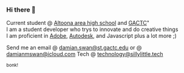 ### Hi there 👋

Current student @ <a href="https://aahs.aasdcat.com">Altoona area high school</a> and <a href="https://gactc.edu">GACTC</a>" <br>
I am a student developer who trys to innovate and do creative things <br>
I am proficient in <a href="https://adobe.com">Adobe</a>, <a href="https://autodesk.com">Autodesk</a>, and <a herf="https://jslang.info">Javascript</a> plus a lot more ;)  <br>

Send me an email @ <a href="mailto: damian.swan@st.gactc.edu">damian.swan@st.gactc.edu</a>
or @ <a href="mailto: damianmswan@icloud.com">damianmswan@icloud.com</a>
Tech @ <a href="mailto: technology@sillylittle.tech">technology@sillylittle.tech</a>

<sub>bonk!</sub>
